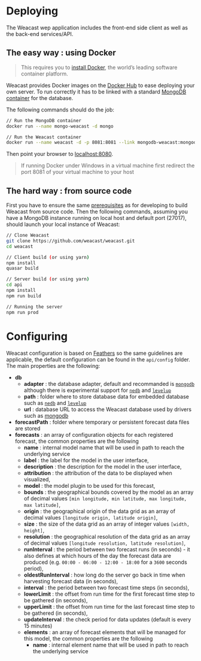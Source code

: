 # Deploying

The Weacast wep application includes the front-end side client as well as the back-end services/API. 

## The easy way : using Docker

> This requires you to [install Docker](https://docs.docker.com/engine/installation/), the world’s leading software container platform.

Weacast provides Docker images on the [Docker Hub](https://hub.docker.com/r/weacast/weacast/) to ease deploying your own server. To run correctly it has to be linked with a standard [MongoDB container](https://hub.docker.com/_/mongo/) for the database. 

The following commands should do the job:
```bash
// Run the MongoDB container
docker run --name mongo-weacast -d mongo

// Run the Weacast container
docker run --name weacast -d -p 8081:8081 --link mongodb-weacast:mongodb weacast/weacast
```

Then point your browser to [localhost:8080](http://localhost:8080).

> If running Docker under Windows in a virtual machine first redirect the port 8081 of your virtual machine to your host

## The hard way : from source code

First you have to ensure the same [prerequisites](./DEVELOPMENT.MD#prerequisites) as for developing to build Weacast from source code. Then the following commands, assuming you have a MongoDB instance running on local host and default port (27017), should launch your local instance of Weacast:

```bash
// Clone Weacast
git clone https://github.com/weacast/weacast.git
cd weacast

// Client build (or using yarn)
npm install
quasar build

// Server build (or using yarn)
cd api
npm install
npm run build

// Running the server
npm run prod
```

# Configuring

Weacast configuration is based on [Feathers](https://docs.feathersjs.com/guides/advanced/configuration.html) so the same guidelines are applicable, the default configuration can be found in the `api/config` folder. The main properties are the following:
* **db**
  * **adapter** : the database adapter, default and recommanded is [`mongodb`](https://github.com/feathersjs/feathers-mongodb) although there is experimental support for [`nedb`](https://github.com/feathersjs/feathers-nedb) and [`levelup`](https://github.com/feathersjs/feathers-levelup)
  * **path** : folder where to store database data for embedded database such as [`nedb`](https://github.com/feathersjs/feathers-nedb) and [`levelup`](https://github.com/feathersjs/feathers-levelup)
  * **url** : database URL to access the Weacast database used by drivers such as [mongodb](https://github.com/mongodb/node-mongodb-native)
* **forecastPath** : folder where temporary or persistent forecast data files are stored
* **forecasts** : an array of configuration objects for each registered forecast, the common properties are the following
  * **name** : internal model name that will be used in path to reach the underlying service
  * **label** : the label for the model in the user interface,
  * **description** : the description for the model in the user interface,
  * **attribution** : the attribution of the data to be displayed when visualized,
  * **model** : the model plugin to be used for this forecast,
  * **bounds** : the geographical bounds covered by the model as an array of decimal values `[min longitude, min latitude, max longitude, max latitude]`,
  * **origin** : the geographical origin of the data grid as an array of decimal values `[longitude origin, latitude origin]`,
  * **size** : the size of the data grid as an array of integer values `[width, height]`,
  * **resolution** : the geographical resolution of the data grid as an array of decimal values `[longitude resolution, latitude resolution]`,
  * **runInterval** : the period between two forecast runs (in seconds) - it also defines at which hours of the day the forecast data are produced (e.g. `00:00 - 06:00 - 12:00 - 18:00` for a `3600` seconds period),
  * **oldestRunInterval** : how long do the server go back in time when harvesting forecast data (in seconds),
  * **interval** : the period between two forecast time steps (in seconds),
  * **lowerLimit** : the offset from run time for the first forecast time step to be gathered (in seconds),
  * **upperLimit** : the offset from run time for the last forecast time step to be gathered (in seconds),
  * **updateInterval** : the check period for data updates (default is every 15 minutes)
  * **elements** : an array of forecast elements that will be managed for this model, the common properties are the following
    * **name** : internal element name that will be used in path to reach the underlying service
